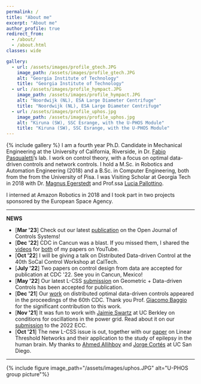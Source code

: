 ```yaml
---
permalink: /
title: "About me"
excerpt: "About me"
author_profile: true
redirect_from: 
  - /about/
  - /about.html
classes: wide

gallery:
  - url: /assets/images/profile_gtech.JPG
    image_path: /assets/images/profile_gtech.JPG
    alt: "Georgia Institute of Technology"
    title: "Georgia Institute of Technology"
  - url: /assets/images/profile_hympact.JPG
    image_path: /assets/images/profile_hympact.JPG
    alt: "Noordwijk (NL), ESA Large Diameter Centrifuge"
    title: "Noordwijk (NL), ESA Large Diameter Centrifuge"
  - url: /assets/images/profile_uphos.jpg
    image_path: /assets/images/profile_uphos.jpg
    alt: "Kiruna (SW), SSC Esrange, with the U-PHOS Module"
    title: "Kiruna (SW), SSC Esrange, with the U-PHOS Module"
---
```

{% include gallery %}
I am a fourth year Ph.D. Candidate in Mechanical Engineering at the University of California, Riverside, in Dr. [Fabio Pasqualetti](http://www.fabiopas.it/)’s lab. I work on control theory, with a focus on optimal data-driven controls and network controls. I hold a M.Sc. in Robotics and Automation Engineering (2018) and a B.Sc. in Computer Engineering, both from the from the University of Pisa. I was Visiting Scholar at Georgia Tech in 2018 with Dr. [Magnus Egerstedt](https://en.wikipedia.org/wiki/Magnus_Egerstedt) and Prof.ssa [Lucia Pallottino](https://www.centropiaggio.unipi.it/~pallottino). 

I interned at Amazon Robotics in 2018 and I took part in two projects sponsored by the European Space Agency.

---
**NEWS**
- [**Mar '23**] Check out our latest [publication](https://ieeexplore.ieee.org/document/10076813) on the Open Journal of Controls Systems!
- [**Dec '22**] CDC in Cancun was a blast. If you missed them, I shared the [videos](https://youtu.be/4UpaSSjazic) for [both](https://youtu.be/8isbG4b-Cgs) of my papers on YouTube. 
- [**Oct '22**] I will be giving a talk on Distributed Data-driven Control at the 40th SoCal Control Workshop at CalTech.
- [**July '22**] Two papers on control design from data are accepted for publication at CDC '22. See you in Cancun, Mexico!
- [**May '22**] Our latest L-CSS [submission](https://arxiv.org/pdf/2201.03656.pdf) on Geometric + Data-driven Controls has been accepted for publication.
- [**Dec '21**] Our [work](https://ieeexplore.ieee.org/document/9683707) on distributed optimal data-driven controls appeared in the proceedings of the 60th CDC. Thank you Prof. [Giacomo Baggio](https://baggiogi.github.io) for the significant contribution to this work. 
- [**Nov '21**] It was fun to work with [Jaimie Swartz](https://people.eecs.berkeley.edu/~jaimie.swartz/index.html) at UC Berkley on conditions for oscillations in the power grid. Read about it on our [submission](https://arxiv.org/abs/2111.04815) to the 2022 ECC.
- [**Oct '21**] The new L-CSS issue is out, together with our [paper](https://ieeexplore.ieee.org/document/9257486) on Linear Threshold Networks and their application to the study of epilepsy in the human brain. My thanks to [Ahmed Allihboy](https://ahmedallibhoy.github.io) and [Jorge Cortés](http://carmenere.ucsd.edu/jorge/index.html) at UC San Diego. 

---

{% include figure image_path="/assets/images/uphos.JPG" alt="U-PHOS group picture"%}

